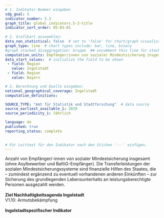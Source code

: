 ```yaml
---
# 1. Indikator-Nummer eingeben 
sdg_goal: 5 
indicator_number: 5.3
graph_title: global_indicators.5-3-title
indicator_sort_order: 05-03-01
 
# 2. Grafikart auswaehlen: 
data_non_statistical: false  # set to 'false' for chart/graph visualization 
graph_type: line  # chart types include: bar, line, binary 
#graph_stacked_disaggregation: Gruppe  ## uncomment this line for stacked bars. eplace 'Geschlecht' with the field of aggregation. 
computation_units: Empfänger/innen von sozialer Mindestsicherung insgesamt (ohne Asylbewerber und BaföG-Empfänger) 
data_start_values:  # initialize the field to be shown  
 - field: Region 
   value: Ingolstadt 
 - field: Region 
   value: Bayern 

# 3. Berechnung und Quelle eingeben: 
national_geographical_coverage: Ingolstadt 
computation_definitions: 

SOURCE_TYPE: "Amt für Statistik und Stadtforschung"  # data source  
source_earliest_available_1: 2019
source_periodicity_1: Jährlich

language: de   
published: true 
reporting_status: complete
 
 
# Für Leittext für den Indikator nach den Stichen '---' einfügen. 
---
```

Anzahl von Empfänger/-innen von sozialer Mindestsicherung insgesamt (ohne Asylbewerber und BaföG-Empfänger). Die Transferleistungen der sozialen Mindestsicherungssysteme sind finanzielle Hilfen des Staates, die – zumindest ergänzend zu eventuell vorhandenen anderen Einkünften – zur Sicherung des grundlegenden Lebensunterhalts an leistungsberechtigte Personen ausgezahlt werden.<br>
<br>
<b>Ziel Nachhaltigkeitsagenda Ingolstadt</b><br>
V1.10: Armutsbekämpfung<br>
<br>
<b>Ingolstadtspezifischer Indikator</b>
